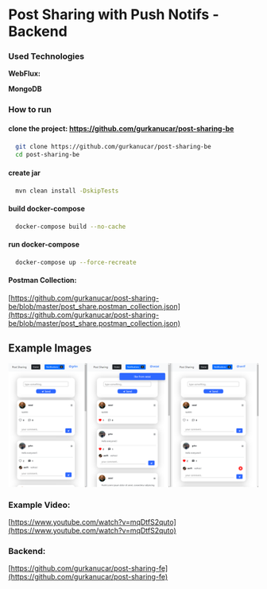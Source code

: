 # Post Sharing with Push Notifs - Backend

### Used Technologies

**WebFlux:**

**MongoDB**

### How to run

#### clone the project: https://github.com/gurkanucar/post-sharing-be

```bash
  git clone https://github.com/gurkanucar/post-sharing-be
  cd post-sharing-be
```

#### create jar

```bash
  mvn clean install -DskipTests
```

#### build docker-compose

```bash
  docker-compose build --no-cache
```

#### run docker-compose

```bash
  docker-compose up --force-recreate
```

#### Postman Collection:

[https://github.com/gurkanucar/post-sharing-be/blob/master/post_share.postman_collection.json](https://github.com/gurkanucar/post-sharing-be/blob/master/post_share.postman_collection.json)

## Example Images

![example](./images/ex1.png)

### Example Video:

[https://www.youtube.com/watch?v=mqDtfS2quto](https://www.youtube.com/watch?v=mqDtfS2quto)

### Backend:

[https://github.com/gurkanucar/post-sharing-fe](https://github.com/gurkanucar/post-sharing-fe)
